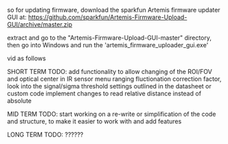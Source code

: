 so for updating firmware, download the sparkfun Artemis firmware updater GUI at: https://github.com/sparkfun/Artemis-Firmware-Upload-GUI/archive/master.zip

extract and go to the "Artemis-Firmware-Upload-GUI-master" directory, then go into Windows and run the 'artemis_firmware_uploader_gui.exe' 

vid as follows


SHORT TERM TODO:
  add functionality to allow changing of the ROI/FOV and optical center in IR sensor menu
  ranging fluctionation correction factor, look into the signal/sigma threshold settings outlined in the datasheet or custom code 
  implement changes to read relative distance instead of absolute
  
MID TERM TODO:
 start working on a re-write or simplification of the code and structure, to make it easier to work with and add features
 
 
LONG TERM TODO:
  ??????

